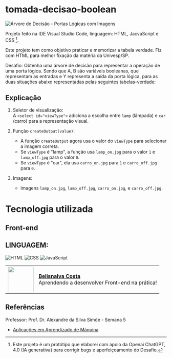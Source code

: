 # tomada-decisao-boolean

![Árvore de Decisão - Portas Lógicas com Imagens](https://github.com/user-attachments/assets/0b824f89-f654-4d94-a008-8d7a95fe2415)

Projeto feito na IDE Visual Studio Code, linguagem: HTML, JacvaScript e CSS [^1].

Este projeto tem como objetivo praticar e memorizar a tabela verdade. Fiz com HTML para melhor fixação da matéria da Univesp/SP.

Desafio: Obtenha uma árvore de decisão para representar a operação de uma porta lógica. Sendo que A, B são variáveis booleanas, 
que representam as entradas e Y representa a saída da porta lógica, para as duas situações abaixo representadas pelas seguintes tabelas-verdade:

## Explicação

1. Seletor de visualização:  
   A `<select id="viewType">` adiciona a escolha entre `lamp` (lâmpada) e `car` (carro) para a representação visual.

2. Função `createOutput(value)`:  
   - A função `createOutput` agora usa o valor do `viewType` para selecionar a imagem correta.
   - Se `viewType` é "lamp", a função usa `lamp_on.jpg` para o valor `1` e `lamp_off.jpg` para o valor `0`.
   - Se `viewType` é "car", ela usa `carro_on.jpg` para `1` e `carro_off.jpg` para `0`.

3. Imagens:  
   - Imagens `lamp_on.jpg`, `lamp_off.jpg`, `carro_on.jpg`, e `carro_off.jpg`.

# Tecnologia  utilizada

## Front-end

## LINGUAGEM:

![HTML](https://img.shields.io/badge/HTML-000?style=for-the-badge&logo=html5&logoColor=30A3DC)
![CSS](https://img.shields.io/badge/CSS-000?style=for-the-badge&logo=css3&logoColor=E94D5F)
![JavaScript](https://img.shields.io/badge/JavaScript-000?style=for-the-badge&logo=javascript&logoColor=30A3DC)

  <table>
  <tr>
    <td>
      <img width="80px" align="center" src="https://avatars.githubusercontent.com/BelisnalvaCosta"/>
    </td>
    <td align="left">
      <a href="https://github.com/BelisnalvaCosta">
        <span><b>Belisnalva Costa</b></span>
      </a>
      <br>
      <span>Aprendendo a desenvolver Front-end na prática!</span>
    </td>
  </tr>
</table>

## Referências
Professor: Prof. Dr. Alexandre da Silva Simõe - Semana 5

- [Aplicações em Aprendizado de Máquina](https://ava.univesp.br/ultra/courses/_13240_1/cl/outline)

[^1]: Este projeto é um protótipo que elaborei com apoio da Openai ChatGPT, 4.0 (IA generativa) para corrigir bugs e aperfeiçoamento do Desafio.
